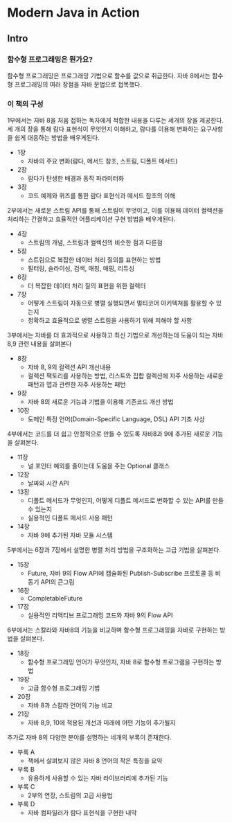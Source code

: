 # Modern Java in Action

## Intro

### 함수형 프로그래밍은 뭔가요?

함수형 프로그래밍은 프로그래밍 기법으로 함수를 값으로 취급한다.
자바 8에서는 함수형 프로그래밍의 여러 장점을 자바 문법으로 접목했다.

### 이 책의 구성

1부에서는 자바 8을 처음 접하는 독자에게 적합한 내용을 다루는 세개의 장을 제공한다.
세 개의 장을 통해 람다 표현식이 무엇인지 이해하고, 람다를 이용해 변화하는 요구사항을
쉽게 대응하는 방법을 배우게된다.

- 1장
  - 자바의 주요 변화(람다, 메서드 참조, 스트림, 디폴트 메서드)
- 2장
  - 람다가 탄생한 배경과 동작 파라미터화
- 3장
  - 코드 예제와 퀴즈를 통한 람다 표현식과 메서드 참조의 이해

2부에서는 새로운 스트림 API를 통해 스트림이 무엇이고, 이를 이용해 데이터 컬렉션을
처리하는 간결하고 효율적인 어플리케이션 구현 방법을 배우게된다.

- 4장
  - 스트림의 개념, 스트림과 컬렉션의 비슷한 점과 다른점
- 5장
  - 스트림으로 복잡한 데이터 처리 질의를 표현하는 방법
  - 필터링, 슬라이싱, 검색, 매칭, 매핑, 리듀싱
- 6장
  - 더 복잡한 데이터 처리 질의 표현을 위한 컬렉터
- 7장
  - 어떻게 스트림이 자동으로 병렬 실행되면서 멀티코어 아키텍쳐를 활용할 수 있는지
  - 정확하고 효율적으로 병렬 스트림을 사용하기 위해 피해야 할 사항

3부에서는 자바를 더 효과적으로 사용하고 최신 기법으로 개선하는데 도움이 되는
자바 8,9 관련 내용을 살펴본다

- 8장
  - 자바 8, 9의 컬렉션 API 개선내용
  - 컬렉션 팩토리를 사용하는 방법, 리스트와 집합 컬렉션에 자주 사용하는 새로운 패턴과 맵과 관련한 자주 사용하는 패턴
- 9장
  - 자바 8의 새로운 기능과 기법을 이용해 기존코드 개선 방법
- 10장
  - 도메인 특정 언어(Domain-Specific Language, DSL) API 기초 사상

4부에서는 코드를 더 쉽고 안정적으로 만들 수 있도록 자바8과 9에 추가된 새로운 기능을 살펴본다.

- 11장
  - 널 포인터 예외를 줄이는데 도움을 주는 Optional 클래스
- 12장
  - 날짜와 시간 API
- 13장
  - 디폴트 메서드가 무엇인지, 어떻게 디폴트 메서드로 변화할 수 있는 API를 만들 수 있는지
  - 실용적인 디폴트 메서드 사용 패턴
- 14장
  - 자바 9에 추가된 자바 모듈 시스템

5부에서는 6장과 7장에서 설명한 병렬 처리 방법을 구조화하는 고급 기법을 살펴본다.

- 15장
  - Future, 자바 9의 Flow API에 캡슐화된 Publish-Subscribe 프로토콜 등 비동기 API의 큰그림
- 16장
  - CompletableFuture
- 17장
  - 실용적인 리액티브 프로그래밍 코드와 자바 9의 Flow API

6부에서는 스칼라와 자바8의 기능을 비교하며 함수형 프로그래밍을 자바로 구현하는 방법을 살펴본다.

- 18장
  - 함수형 프로그래밍 언어가 무엇인지, 자바 8로 함수형 프로그램을 구현하는 방법
- 19장
  - 고급 함수형 프로그래밍 기법
- 20장
  - 자바 8과 스칼라 언어의 기능 비교
- 21장
  - 자바 8,9, 10에 적용된 개선과 미래에 어떤 기능이 추가될지

추가로 자바 8의 다양한 분야를 설명하는 네개의 부록이 존재한다.

- 부록 A
  - 책에서 살펴보지 않은 자바 8 언어의 작은 특징을 요약
- 부록 B
  - 유용하게 사용할 수 있는 자바 라이브러리에 추가된 기능
- 부록 C
  - 2부의 연장, 스트림의 고급 사용법
- 부록 D
  - 자바 컴파일러가 람다 표현식을 구현한 내막
